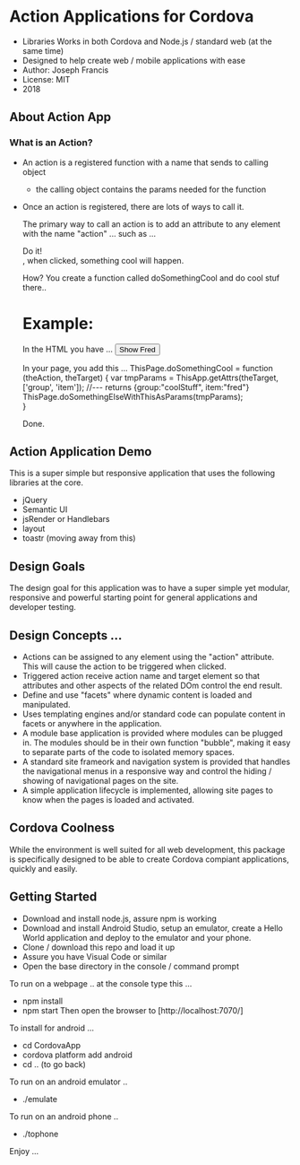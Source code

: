 # Action Applications for Cordova
* Libraries Works in both Cordova and Node.js / standard web (at the same time)
* Designed to help create web / mobile applications with ease
* Author: Joseph Francis
* License: MIT
* 2018

## About Action App  

### What is an Action?
 - An action is a registered function with a name that sends to calling object
   - the calling object contains the params needed for the function

 - Once an action is registered, there are lots of ways to call it.

   The primary way to call an action is to add an attribute to any element with the name "action" 
    ... such as ... <div action="doSomethingCool">Do it!</div>, when clicked, something cool will happen.
  
    How? You create a function called doSomethingCool and do cool stuf there..

    Example:
    ==================
    In the HTML you have ... 
    <button action="doSomethingCool" group="coolStuff" item="fred">Show Fred</button>

    In your page, you add this ...
    ThisPage.doSomethingCool = function (theAction, theTarget) {
        var tmpParams = ThisApp.getAttrs(theTarget, ['group', 'item']);
        //--- returns {group:"coolStuff", item:"fred"}
        ThisPage.doSomethingElseWithThisAsParams(tmpParams);    
    }

    Done.


## Action Application Demo
This is a super simple but responsive application that uses the following libraries at the core.
* jQuery
* Semantic UI
* jsRender or Handlebars
* layout
* toastr (moving away from this)

## Design Goals
The design goal for this application was to have a super simple yet modular, responsive and powerful starting point for general applications and developer testing.

## Design Concepts ...
* Actions can be assigned to any element using the "action" attribute.  This will cause the action to be triggered when clicked. 
* Triggered action receive action name and  target element so that attributes and other aspects of the related DOm  control the end result.
* Define and use "facets" where dynamic content is loaded and manipulated.
* Uses templating engines and/or standard code can populate content in facets or anywhere in the application.
* A module base application is provided where modules can be plugged in.  The modules should be in their own function "bubble", making it easy to separate parts of the code to isolated memory spaces.
* A standard site frameork and navigation system is provided that handles the navigational menus in a responsive way and control the hiding / showing of navigational pages on the site.
* A simple application lifecycle is implemented, allowing site pages to know when the pages is loaded and activated.


## Cordova Coolness
While the environment is well suited for all web development, this package is specifically designed to be able to create Cordova compiant applications, quickly and easily.

## Getting Started
* Download and install node.js, assure npm is working
* Download and install Android Studio, setup an emulator, create a Hello World application and deploy to the emulator and your phone.
* Clone / download this repo and load it up
* Assure you have Visual Code or similar
* Open the base directory in the console / command prompt

To run on a webpage .. at the console type this ...
- npm install
- npm start
Then open the browser to
[http://localhost:7070/]

To install for android ...
 - cd CordovaApp
 - cordova platform add android
 - cd .. (to go back)

To run on an android emulator ..
 - ./emulate

To run on an android phone ..
 - ./tophone

Enjoy ...

